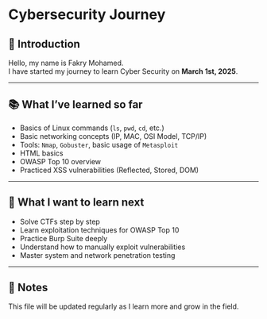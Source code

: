 # Cybersecurity Journey

## 👋 Introduction
Hello, my name is Fakry Mohamed.  
I have started my journey to learn Cyber Security on **March 1st, 2025**.

---

## 📚 What I’ve learned so far
- Basics of Linux commands (`ls`, `pwd`, `cd`, etc.)
- Basic networking concepts (IP, MAC, OSI Model, TCP/IP)
- Tools: `Nmap`, `Gobuster`, basic usage of `Metasploit`
- HTML basics
- OWASP Top 10 overview
- Practiced XSS vulnerabilities (Reflected, Stored, DOM)

---

## 🧠 What I want to learn next
- Solve CTFs step by step
- Learn exploitation techniques for OWASP Top 10
- Practice Burp Suite deeply
- Understand how to manually exploit vulnerabilities
- Master system and network penetration testing

---

## 🔁 Notes
This file will be updated regularly as I learn more and grow in the field.
